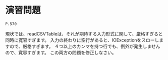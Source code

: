 
演習問題
========

`P.570`

現状では、readCSVTableは、それが期待する入力形式に関して、厳格すぎると同時に寛容すぎます。
入力の終わりに空行があると、IOExceptionをスローしますので、厳格すぎます。
４つ以上のカンマを持つ行でも、例外が発生しませんので、寛容すぎます。
この両方の問題を修正しなさい。

